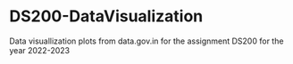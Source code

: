 # DS200-DataVisualization
Data visuallization plots from data.gov.in for the assignment DS200 for the year 2022-2023
